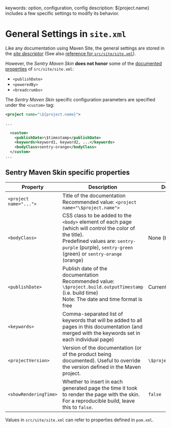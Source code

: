 keywords: option, configuration, config
description: ${project.name} includes a few specific settings to modify its behavior.

# General Settings in `site.xml`

Like any documentation using Maven Site, the general settings are stored in the [*site descriptor*](https://maven.apache.org/plugins/maven-site-plugin/examples/sitedescriptor.html) (See also [reference for `src/site/site.xml`](https://maven.apache.org/doxia/doxia-sitetools/doxia-site-model/site.html)).

However, the *Sentry Maven Skin* **does not honor** some of the [documented properties](https://maven.apache.org/plugins/maven-site-plugin/examples/sitedescriptor.html) of `src/site/site.xml`:

* `<publishDate>`
* `<poweredBy>`
* `<breadcrumbs>`

The *Sentry Maven Skin* specific configuration parameters are specified under the `<custom>` tag:

```xml
<project name="\${project.name}">

...

  <custom>
    <publishDate>\$timestamp</publishDate>
    <keywords>keyword1, keyword2, ...</keywords>
    <bodyClass>sentry-orange</bodyClass>
  </custom>
...
```

## Sentry Maven Skin specific properties

| Property | Description | Default |
|---|---|---|
| `<project name="...">` | Title of the documentation <br/>Recommended value: `<project name="\$project.name">` | |
| `<bodyClass>` | CSS class to be added to the `<body>` element of each page (which will control the color of the title).<br/>Predefined values are: `sentry-purple` (purple), `sentry-green` (green) or `sentry-orange` (orange) | None (blue) |
| `<publishDate>` | Publish date of the documentation<br/>Recommended value: `\$project.build.outputTimestamp` (i.e. build time)<br/>Note: The date and time format is free | Current date |
| `<keywords>` | Comma-separated list of keywords that will be added to all pages in this documentation (and merged with the keywords set in each individual page) | |
| `<projectVersion>` | Version of the documentation (or of the product being documented). Useful to override the version defined in the Maven project. | `\$project.version` |
| `<showRenderingTime>` | Whether to insert in each generated page the time it took to render the page with the skin. For a reproducible build, leave this to `false`. | `false` |

Values in `src/site/site.xml` can refer to properties defined in `pom.xml`.
